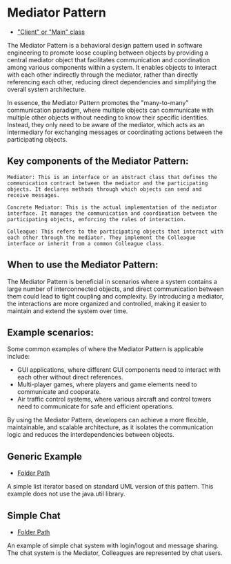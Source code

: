 # Mediator Pattern
- ["Client" or "Main" class](./src/main/java/it/gb/MediatorPattern.java)

The Mediator Pattern is a behavioral design pattern used in software engineering to promote loose coupling between objects by providing a central mediator object that facilitates communication and coordination among various components within a system. It enables objects to interact with each other indirectly through the mediator, rather than directly referencing each other, reducing direct dependencies and simplifying the overall system architecture.

In essence, the Mediator Pattern promotes the "many-to-many" communication paradigm, where multiple objects can communicate with multiple other objects without needing to know their specific identities. Instead, they only need to be aware of the mediator, which acts as an intermediary for exchanging messages or coordinating actions between the participating objects.

## Key components of the Mediator Pattern:

    Mediator: This is an interface or an abstract class that defines the communication contract between the mediator and the participating objects. It declares methods through which objects can send and receive messages.

    Concrete Mediator: This is the actual implementation of the mediator interface. It manages the communication and coordination between the participating objects, enforcing the rules of interaction.

    Colleague: This refers to the participating objects that interact with each other through the mediator. They implement the Colleague interface or inherit from a common Colleague class.

## When to use the Mediator Pattern:

The Mediator Pattern is beneficial in scenarios where a system contains a large number of interconnected objects, and direct communication between them could lead to tight coupling and complexity. By introducing a mediator, the interactions are more organized and controlled, making it easier to maintain and extend the system over time.

## Example scenarios:

Some common examples of where the Mediator Pattern is applicable include:

- GUI applications, where different GUI components need to interact with each other without direct references.
- Multi-player games, where players and game elements need to communicate and cooperate.
- Air traffic control systems, where various aircraft and control towers need to communicate for safe and efficient operations.

By using the Mediator Pattern, developers can achieve a more flexible, maintainable, and scalable architecture, as it isolates the communication logic and reduces the interdependencies between objects.


## Generic Example
- [Folder Path](./src/main/java/it/gb/generic)

A simple list iterator based on standard UML version of this pattern. This example does not use the java.util library.

## Simple Chat
- [Folder Path](./src/main/java/it/gb/simpleChat)

An example of simple chat system with login/logout and message sharing. The chat system is the Mediator, Colleagues are represented by chat users.
